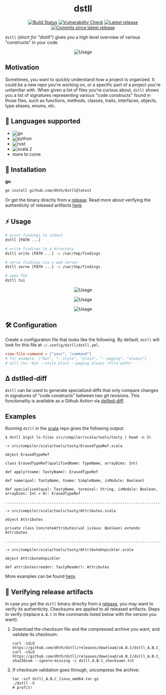 <p align="center">
  <h1 align="center">dstll</h1>
  <p align="center">
    <a href="https://github.com/dhth/dstll/actions/workflows/main.yml"><img alt="Build Status" src="https://img.shields.io/github/actions/workflow/status/dhth/dstll/main.yml?style=flat-square"></a>
    <a href="https://github.com/dhth/dstll/actions/workflows/vulncheck.yml"><img alt="Vulnerability Check" src="https://img.shields.io/github/actions/workflow/status/dhth/dstll/vulncheck.yml?style=flat-square&label=vulncheck"></a>
    <a href="https://github.com/dhth/dstll/releases/latest"><img alt="Latest release" src="https://img.shields.io/github/release/dhth/dstll.svg?style=flat-square"></a>
    <a href="https://github.com/dhth/dstll/releases/latest"><img alt="Commits since latest release" src="https://img.shields.io/github/commits-since/dhth/dstll/latest?style=flat-square"></a>
  </p>
</p>

`dstll` *(short for "distill")* gives you a high level overview of various
"constructs" in your code.

<p align="center">
  <img src="https://tools.dhruvs.space/images/dstll/dstll-1.png" alt="Usage" />
</p>

Motivation
---

Sometimes, you want to quickly understand how a project is organized. It could
be a new repo you're working on, or a specific part of a project you're
unfamiliar with. When given a list of files you're curious about, `dstll` shows
you a list of signatures representing various "code constructs" found in those
files, such as functions, methods, classes, traits, interfaces, objects, type
aliases, enums, etc.

📜 Languages supported
---

- ![go](https://img.shields.io/badge/go-grey?logo=go)
- ![python](https://img.shields.io/badge/python-grey?logo=python)
- ![rust](https://img.shields.io/badge/rust-grey?logo=rust)
- ![scala 2](https://img.shields.io/badge/scala-grey?logo=scala)
- more to come

💾 Installation
---

**go**:

```sh
go install github.com/dhth/dstll@latest
```

Or get the binary directly from a
[release](https://github.com/dhth/dstll/releases). Read more about verifying the
authenticity of released artifacts [here](#-verifying-release-artifacts).

⚡️ Usage
---

```bash
# print findings to stdout
dstll [PATH ...]

# write findings to a directory
dstll write [PATH ...] -o /var/tmp/findings

# serve findings via a web server
dstll serve [PATH ...] -o /var/tmp/findings

# open TUI
dstll tui
```

<p align="center">
  <img src="https://tools.dhruvs.space/images/dstll/dstll-2.png" alt="Usage" />
</p>

<p align="center">
  <img src="https://tools.dhruvs.space/images/dstll/dstll-3.png" alt="Usage" />
</p>

<p align="center">
  <img src="https://tools.dhruvs.space/images/dstll/dstll-4.png" alt="Usage" />
</p>

🛠️ Configuration
---

Create a configuration file that looks like the following. By default,
`dstll` will look for this file at `~/.config/dstll/dstll.yml`.

```toml
view-file-command = ["your", "command"]
# for example, ["bat", "--style", "plain", "--paging", "always"]
# will run 'bat --style plain --paging always <file-path>'
```

Δ dstlled-diff
---

`dstll` can be used to generate specialized diffs that only compare changes in
signatures of "code constructs" between two git revisions. This functionality is
available as a Github Action via [dstlled-diff][2].

Examples
---

Running `dstll` in the [scala][1] repo gives the following output:

```
$ dstll $(git ls-files src/compiler/scala/tools/tasty | head -n 3)

-> src/compiler/scala/tools/tasty/ErasedTypeRef.scala

object ErasedTypeRef

class ErasedTypeRef(qualifiedName: TypeName, arrayDims: Int)

def apply(tname: TastyName): ErasedTypeRef

def name(qual: TastyName, tname: SimpleName, isModule: Boolean)

def specialised(qual: TastyName, terminal: String, isModule: Boolean, arrayDims: Int = 0): ErasedTypeRef

................................................................................

-> src/compiler/scala/tools/tasty/Attributes.scala

object Attributes

private class ConcreteAttributes(val isJava: Boolean) extends Attributes

................................................................................

-> src/compiler/scala/tools/tasty/AttributeUnpickler.scala

object AttributeUnpickler

def attributes(reader: TastyReader): Attributes
```

More examples can be found [here](./examples).

[1]: https://github.com/scala/scala
[2]: https://github.com/dhth/dstlled-diff-action

🔐 Verifying release artifacts
---

In case you get the `dstll` binary directly from a [release][2], you may want to
verify its authenticity. Checksums are applied to all released artifacts. Steps
to verify (replace `A.B.C` in the commands listed below with the version you
want):

1. Download the checksum file and the compressed archive you want, and validate
   its checksum:

   ```shell
   curl -sSLO https://github.com/dhth/dstll/releases/download/vA.B.C/dstll_A.B.C_checksums.txt
   curl -sSLO https://github.com/dhth/dstll/releases/download/vA.B.C/dstll_A.B.C_linux_amd64.tar.gz
   sha256sum --ignore-missing -c dstll_A.B.C_checksums.txt
   ```

2. If checksum validation goes through, uncompress the archive:

   ```shell
   tar -xzf dstll_A.B.C_linux_amd64.tar.gz
   ./dstll -h
   # profit!
   ```
